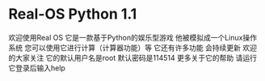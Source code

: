 # Real-OS Python 1.1
欢迎使用Real OS
它是一款基于Python的娱乐型游戏
他被模拟成一个Linux操作系统
您可以使用它进行计算（计算器功能）等
它还有许多功能
会持续更新
欢迎的大家关注
它的默认用户名是root
默认密码是114514
更多关于它的帮助
请运行它登录后输入help